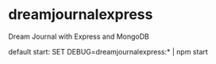 # dreamjournalexpress
Dream Journal with Express and MongoDB

default start: SET DEBUG=dreamjournalexpress:* | npm start

